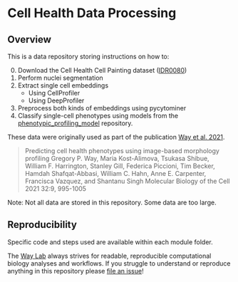 # Cell Health Data Processing

## Overview
This is a data repository storing instructions on how to:

0. Download the Cell Health Cell Painting dataset ([IDR0080](https://idr.openmicroscopy.org/webclient/?show=screen-2701))
1. Perform nuclei segmentation
2. Extract single cell embeddings
    - Using CellProfiler
    - Using DeepProfiler
3. Preprocess both kinds of embeddings using pycytominer
4. Classify single-cell phenotypes using models from the [phenotypic_profiling_model](https://github.com/WayScience/phenotypic_profiling_model/tree/main) repository.

These data were originally used as part of the publication [Way et al. 2021](https://doi.org/10.1091/mbc.E20-12-0784).

> Predicting cell health phenotypes using image-based morphology profiling
> Gregory P. Way, Maria Kost-Alimova, Tsukasa Shibue, William F. Harrington, Stanley Gill, Federica Piccioni, Tim Becker, Hamdah Shafqat-Abbasi, William C. Hahn, Anne E. Carpenter, Francisca Vazquez, and Shantanu Singh
> Molecular Biology of the Cell 2021 32:9, 995-1005

Note: Not all data are stored in this repository.
Some data are too large.

## Reproducibility
Specific code and steps used are available within each module folder.

The [Way Lab](https://www.waysciencelab.com/) always strives for readable, reproducible computational biology analyses and workflows. If you struggle to understand or reproduce anything in this repository please [file an issue](https://github.com/WayScience/cell-health-data/issues/new)!

